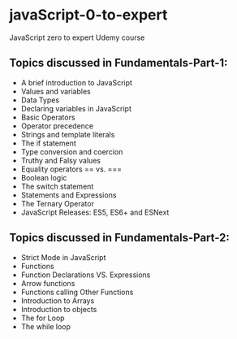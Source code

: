 # javaScript-0-to-expert

JavaScript zero to expert Udemy course

## Topics discussed in Fundamentals-Part-1:

- A brief introduction to JavaScript
- Values and variables
- Data Types
- Declaring variables in JavaScript
- Basic Operators
- Operator precedence
- Strings and template literals
- The if statement
- Type conversion and coercion
- Truthy and Falsy values
- Equality operators == vs. ===
- Boolean logic
- The switch statement
- Statements and Expressions
- The Ternary Operator
- JavaScript Releases: ES5, ES6+ and ESNext

## Topics discussed in Fundamentals-Part-2:

- Strict Mode in JavaScript
- Functions
- Function Declarations VS. Expressions
- Arrow functions
- Functions calling Other Functions
- Introduction to Arrays
- Introduction to objects
- The for Loop
- The while loop
